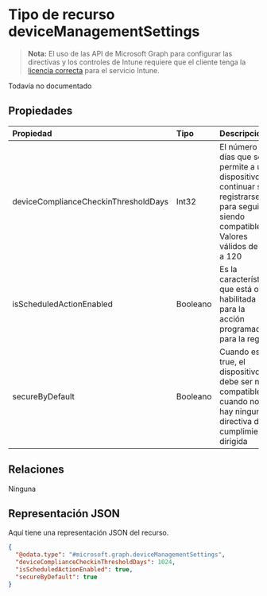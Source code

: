 # <a name="devicemanagementsettings-resource-type"></a>Tipo de recurso deviceManagementSettings

> **Nota:** El uso de las API de Microsoft Graph para configurar las directivas y los controles de Intune requiere que el cliente tenga la [licencia correcta](https://go.microsoft.com/fwlink/?linkid=839381) para el servicio Intune.

Todavía no documentado
## <a name="properties"></a>Propiedades
|Propiedad|Tipo|Descripción|
|:---|:---|:---|
|deviceComplianceCheckinThresholdDays|Int32|El número de días que se permite a un dispositivo continuar sin registrarse para seguir siendo compatible. Valores válidos de 0 a 120|
|isScheduledActionEnabled|Booleano|Es la característica que está o no habilitada para la acción programada para la regla.|
|secureByDefault|Booleano|Cuando es true, el dispositivo debe ser no compatible cuando no hay ninguna directiva de cumplimiento dirigida|

## <a name="relationships"></a>Relaciones
Ninguna
## <a name="json-representation"></a>Representación JSON
Aquí tiene una representación JSON del recurso.
<!-- {
  "blockType": "resource",
  "keyProperty": "id",
  "@odata.type": "microsoft.graph.deviceManagementSettings"
}
-->
``` json
{
  "@odata.type": "#microsoft.graph.deviceManagementSettings",
  "deviceComplianceCheckinThresholdDays": 1024,
  "isScheduledActionEnabled": true,
  "secureByDefault": true
}
```



